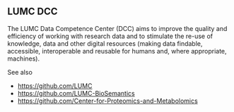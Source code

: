 ## LUMC DCC

The LUMC Data Competence Center (DCC) aims to improve the quality and efficiency of working with research data and to stimulate the re-use of knowledge, data and other digital resources (making data findable, accessible, interoperable and reusable for humans and, where appropriate, machines).


See also 
* https://github.com/LUMC
* https://github.com/LUMC-BioSemantics
* https://github.com/Center-for-Proteomics-and-Metabolomics 
